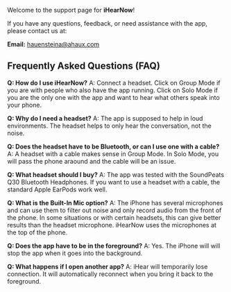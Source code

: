 
Welcome to the support page for **iHearNow**!

If you have any questions, feedback, or need assistance with the app, please contact us at:

**Email:** [hauensteina@ahaux.com](mailto:hauensteina@ahaux.com)

## Frequently Asked Questions (FAQ)

**Q: How do I use iHearNow?**
A: Connect a headset. Click on Group Mode if you are with people who also have the app running. 
Click on Solo Mode if you are the only one with the app and want to hear what others speak into your phone. 

**Q: Why do I need a headset?**
A: The app is supposed to help in loud environments. The headset helps to only hear the conversation, not the noise.

**Q: Does the headset have to be Bluetooth, or can I use one with a cable?**
A: A headset with a cable makes sense in Group Mode. In Solo Mode, you will pass the phone araound and the cable will be an issue.

**Q: What headset should I buy?**
A: The app was tested with the SoundPeats Q30 Bluetooth Headphones. If you want to use a headset with a cable, the standard Apple EarPods work well.

**Q: What is the Built-In Mic option?**
A: The iPhone has several microphones and can use them to filter out noise and only record audio from the front of the phone. In some situations or with certain headsets, this can give better results than the headset microphone. iHearNow uses the microphones at the top of the phone.

**Q: Does the app have to be in the foreground?**
A: Yes. The iPhone will will stop the app when it goes into the background. 

**Q: What happens if I open another app?**
A: iHear will temporarily lose connection. It will automatically reconnect when you bring it back to the foreground.






